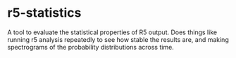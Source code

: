 # r5-statistics

A tool to evaluate the statistical properties of R5 output. Does things like running r5 analysis repeatedly to see how stable the results are, and
making spectrograms of the probability distributions across time.